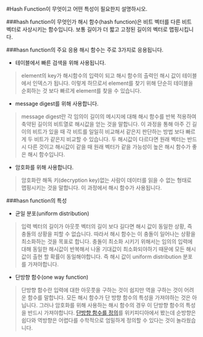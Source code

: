 
#Hash Function이 무엇이고 어떤 특성이 필요한지 설명하시오.

###hash function이 무엇인가
해시 함수(hash function)은 비트 벡터를 다른 비트 벡터로 사상시키는 함수입니다. 
보통 길이가 더 짧고 고정된 길이의 벡터로 맵핑시킵니다. 

###hasn function의 주요 응용
해시 함수는 주로 3가지로 응용됩니다.

- 테이블에서 빠른 검색을 위해 사용됩니다.
>element의 key가 해시함수의 입력이 되고 해시 함수의 출력인 해시 값이 테이블에서 인덱스가 됩니다. 이렇게 하므로서 element를 찾기 위해 단순히 테이블을 순회하는 것 보다 빠르게 element를 찾을 수 있습니다.

- message digest를 위해 사용합니다.
> message digest란 각 임의이 길이의 메시지에 대해 해시 함수를 반복 적용하여 축약된 길이의 비트열로 해시값을 얻는 것을 말합니다. 이 과정을 통해  아주 긴 길이의 비트가 있을 때 각 비트를 일일히 비교해서 같은지 판단하는 방법 보다 빠르게 두 비트가 같은지 비교할 수 있습니다. 두 해시값이 다르다면 원래 벡터는 반드시 다른 것이고 해시값이 같을 때 원래 벡터가 같을 가능성이 높은 해시 함수가 좋은 해시 함수입니다.

- 암호화를 위해 사용합니다.
> 암호화란 해독 키(decryption key)없는 사람이 데이터를 읽을 수 없는 형태로 맵핑시키는 것을 말합니다. 이 과정에서 해시 함수가 사용됩니다.


###hasn function의 특성

- 균일 분포(uniform distribution)
> 입력 벡터의 길이가 아웃풋 벡터의 길이 보다 길다면 해시 값이 동일한 상황, 즉 충돌의 상황을 피할 수 없습니다. 따라서 해시 함수는 이 충돌이 일어나는 상황을 최소화하는 것을 목표로 합니다. 충돌이 최소화 시키기 위해서는 임의의 입력에 대해 동일한 해시값이 반복해서 나올 기대값이 최소화되야하기 때문에 모든 해시 값이 출현 할 확률이 동일해야합니다. 즉 해시 값이 uniform distribution 분포를 가져야합니다. 

- 단방향 함수(one way function)
> 단방향 함수란 입력에 대한 아웃풋을 구하는 것이 쉽지만 역을 구하는 것이 어려운 함수를 말합니다. 모든 해시 함수가 단 방향 함수의 특성을 가져야하는 것은 아닙니다. 그러나 암호화를 위해 사용하는 해시 함수의 경우 이 단방향 함수의 특성을 반드시 가져야합니다.
> [단방향 함수를 정의](https://ko.wikipedia.org/wiki/%EC%9D%BC%EB%B0%A9%ED%96%A5%ED%95%A8%EC%88%98)를 위키피디아에서 봤는데 순방향은 쉽다와 역방향은 어렵다를 수학적으로 엄밀하게 정의할 수 있다는 것이 놀라웠습니다.



